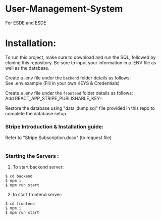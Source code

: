# User-Management-System
For ESDE and ESDE

# Installation:
To run this project, make sure to download and run the SQL, followed by cloning this repository. Be sure to input your information in a .ENV file as well as the database.

Create a .env file under the <code>backend</code> folder details as follows:<br>
See .env.example (Fill in your own KEYS & Credentials)

Create a .env file under the <code>frontend</code> folder details as follows:<br>
Add REACT_APP_STRIPE_PUBLISHABLE_KEY=<Your Stripe publishable key>
  
Restore the database using "data_dump.sql" file provided in this repo to complete the database setup.

### Stripe Introduction & Installation guide:
Refer to "Stripe Subscription.docx" (to request file)
<br><br>
### Starting the Servers :

1. To start backend server:
```   
$ cd backend
$ npm i
$ npm run start
```
2. to start frontend server:
```
$ cd frontend
$ npm i
$ npm run start
```
